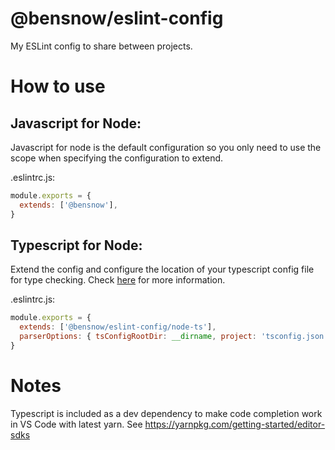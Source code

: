 # @bensnow/eslint-config

My ESLint config to share between projects.

# How to use

## Javascript for Node:

Javascript for node is the default configuration so you only need to use the
scope when specifying the configuration to extend.

.eslintrc.js:

```javascript
module.exports = {
  extends: ['@bensnow'],
}
```

## Typescript for Node:

Extend the config and configure the location of your typescript config file for
type checking. Check
[here](https://typescript-eslint.io/docs/linting/type-linting) for more
information.

.eslintrc.js:

```javascript
module.exports = {
  extends: ['@bensnow/eslint-config/node-ts'],
  parserOptions: { tsConfigRootDir: __dirname, project: 'tsconfig.json' },
}
```

# Notes

Typescript is included as a dev dependency to make code completion work in VS
Code with latest yarn. See https://yarnpkg.com/getting-started/editor-sdks
